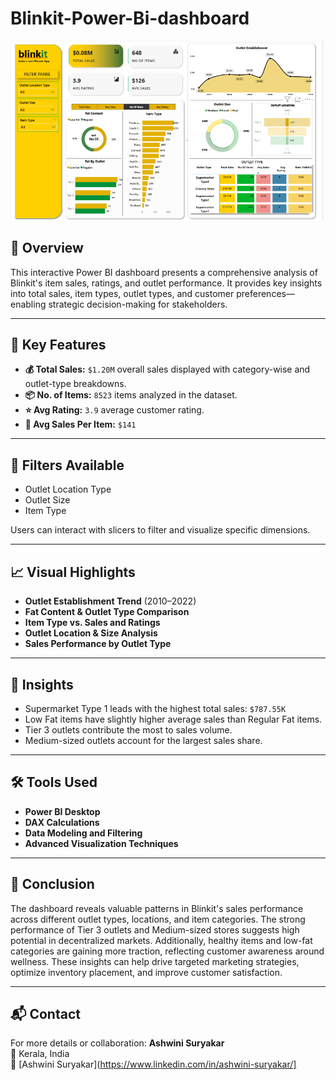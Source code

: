 # Blinkit-Power-Bi-dashboard

![Blinkit Dashboard](https://github.com/AshwiniSuryakar09/Blinkit-Power-Bi-dashboard/blob/main/Blinkit.png)

## 🧾 Overview

This interactive Power BI dashboard presents a comprehensive analysis of Blinkit's item sales, ratings, and outlet performance. It provides key insights into total sales, item types, outlet types, and customer preferences—enabling strategic decision-making for stakeholders.

---

## 📌 Key Features

- **💰 Total Sales:** `$1.20M` overall sales displayed with category-wise and outlet-type breakdowns.
- **📦 No. of Items:** `8523` items analyzed in the dataset.
- **⭐ Avg Rating:** `3.9` average customer rating.
- **🧾 Avg Sales Per Item:** `$141`

---

## 📂 Filters Available

- Outlet Location Type
- Outlet Size
- Item Type

Users can interact with slicers to filter and visualize specific dimensions.

---

## 📈 Visual Highlights

- **Outlet Establishment Trend** (2010–2022)
- **Fat Content & Outlet Type Comparison**
- **Item Type vs. Sales and Ratings**
- **Outlet Location & Size Analysis**
- **Sales Performance by Outlet Type**

---

## 🧩 Insights

- Supermarket Type 1 leads with the highest total sales: `$787.55K`
- Low Fat items have slightly higher average sales than Regular Fat items.
- Tier 3 outlets contribute the most to sales volume.
- Medium-sized outlets account for the largest sales share.

---

## 🛠️ Tools Used

- **Power BI Desktop**
- **DAX Calculations**
- **Data Modeling and Filtering**
- **Advanced Visualization Techniques**

---

## 📌 Conclusion

The dashboard reveals valuable patterns in Blinkit's sales performance across different outlet types, locations, and item categories. The strong performance of Tier 3 outlets and Medium-sized stores suggests high potential in decentralized markets. Additionally, healthy items and low-fat categories are gaining more traction, reflecting customer awareness around wellness. These insights can help drive targeted marketing strategies, optimize inventory placement, and improve customer satisfaction.

---

## 📬 Contact

For more details or collaboration:
**Ashwini Suryakar**  
📍 Kerala, India  
📧 [Ashwini Suryakar](https://www.linkedin.com/in/ashwini-suryakar/]
